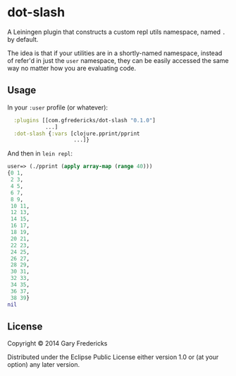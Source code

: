# dot-slash

A Leiningen plugin that constructs a custom repl utils namespace,
named `.` by default.

The idea is that if your utilities are in a shortly-named namespace,
instead of refer'd in just the `user` namespace, they can be easily
accessed the same way no matter how you are evaluating code.

## Usage

In your `:user` profile (or whatever):

``` clojure
  :plugins [[com.gfredericks/dot-slash "0.1.0"]
            ...]
  :dot-slash {:vars [clojure.pprint/pprint
                     ...]}
```

And then in `lein repl`:

``` clojure
user=> (./pprint (apply array-map (range 40)))
{0 1,
 2 3,
 4 5,
 6 7,
 8 9,
 10 11,
 12 13,
 14 15,
 16 17,
 18 19,
 20 21,
 22 23,
 24 25,
 26 27,
 28 29,
 30 31,
 32 33,
 34 35,
 36 37,
 38 39}
nil
```

## License

Copyright © 2014 Gary Fredericks

Distributed under the Eclipse Public License either version 1.0 or (at
your option) any later version.
